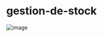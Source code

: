 # gestion-de-stock
![image](https://user-images.githubusercontent.com/82939373/216657941-ab0fdf94-dc71-47cf-9331-0864be9e3122.png)
